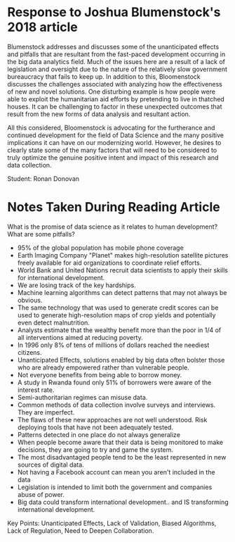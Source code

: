 # Response to Joshua Blumenstock's 2018 article

Blumenstock addresses and discusses some of the unanticipated effects and pitfalls that are resultant from the fast-paced development occurring in the big data analytics field. Much of the issues here are a result of a lack of legislation and oversight due to the nature of the relatively slow government bureaucracy that fails to keep up. In addition to this, Bloomenstock discusses the challenges associated with analyzing how the effectiveness of new and novel solutions. One disturbing example is how people were able to exploit the humanitarian aid efforts by pretending to live in thatched houses. It can be challenging to factor in these unexpected outcomes that result from the new forms of data analysis and resultant action. 

All this considered, Bloomenstock is advocating for the furtherance and continued development for the field of Data Science and the many positive implications it can have on our modernizing world. However, he desires to clearly state some of the many factors that will need to be considered to truly optimize the genuine positive intent and impact of this research and data collection. 

Student: Ronan Donovan

# Notes Taken During Reading Article
What is the promise of data science as it relates to human development? What are some pitfalls?

- 95% of the global population has mobile phone coverage
- Earth Imaging Company "Planet" makes high-resolution satellite pictures freely available for aid organizations to coordinate relief efforts. 
- World Bank and United Nations recruit data scientists to apply their skills for international development.
- We are losing track of the key hardships.
- Machine learning algorithms can detect patterns that may not always be obvious.
- The same technology that was used to generate credit scores can be used to generate high-resolution maps of crop yields and potentially even detect malnutrition. 
- Analysts estimate that the wealthy benefit more than the poor in 1/4 of all interventions aimed at reducing poverty. 
- In 1996 only 8% of tens of millions of dollars reached the neediest citizens. 
- Unanticipated Effects, solutions enabled by big data often bolster those who are already empowered rather than vulnerable people. 
- Not everyone benefits from being able to borrow money. 
- A study in Rwanda found only 51% of borrowers were aware of the interest rate. 
- Semi-authoritarian regimes can misuse data. 
- Common methods of data collection involve surveys and interviews. They are imperfect.
- The flaws of these new approaches are not well understood. Risk deploying tools that have not been adequately tested. 
- Patterns detected in one place do not always generalize
- When people become aware that their data is being monitored to make decisions, they are going to try and game the system.
- The most disadvantaged people tend to be the least represented in new sources of digital data. 
- Not having a Facebook account can mean you aren't included in the data
- Legislation is intended to limit both the government and companies abuse of power. 
- Big data could transform international development.. and IS transforming international development. 

Key Points:
Unanticipated Effects, Lack of Validation, Biased Algorithms, Lack of Regulation, Need to Deepen Collaboration.
